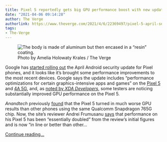 ```yaml
---
title: Pixel 5 reportedly gets big GPU performance boost with new update
date: "2021-04-06 09:14:28"
author: The Verge
authorlink: https://www.theverge.com/2021/4/6/22369497/pixel-5-april-security-update-gpu-performance
tags:
- The-Verge
---
```

<figure>
      <img alt="The body is made of aluminum but then encased in a “resin” coating." src="https://cdn.vox-cdn.com/thumbor/kNrKvLLTxtv8RSnETwTEzgiDR-I=/0x0:2040x1360/1310x873/cdn.vox-cdn.com/uploads/chorus_image/image/69082158/akrales_201012_4137_0152.0.0.jpg" />
        <figcaption>Photo by Amelia Holowaty Krales / The Verge</figcaption>
    </figure>

  <p id="g6tbQ4">Google has <a href="https://support.google.com/pixelphone/thread/105130965?hl=en">started rolling out</a> the April Android security update for Pixel phones, and it looks like it’s brought some performance improvements to the most recent devices. Google says the update includes “performance optimizations for certain graphics-intensive apps and games” on the <a href="https://www.theverge.com/21514312/google-pixel-5-review-camera-speed-processor-fingerprint">Pixel 5</a> and <a href="https://www.theverge.com/21514296/google-pixel-4a-5g-review-camera-speed-video">4A 5G</a>, and, as <a href="https://www.xda-developers.com/google-pixel-5-massive-gpu-performance-gains-april-2021-update/">noted by <em>XDA Developers</em></a>, some testers are noticing substantially improved GPU performance on the Pixel 5.</p>
<p id="Rl9kak"><em>Anandtech </em>previously <a href="https://www.anandtech.com/show/16442/the-google-pixel-5-a-minireview/3">found</a> that the Pixel 5 turned in much worse GPU results than other phones using the same Qualcomm Snapdragon 765G chip. Now, the site’s reviewer Andrei Frumusanu <a href="https://twitter.com/andreif7/status/1379143336943058952">says</a> that performance on his Pixel 5 has been “essentially doubled” from the review’s initial figures and is now “in line or better than other...</p>
  <p>
    <a href="https://www.theverge.com/2021/4/6/22369497/pixel-5-april-security-update-gpu-performance">Continue reading&hellip;</a>
  </p>